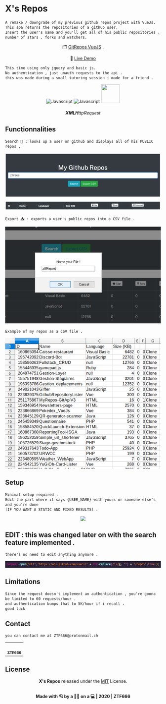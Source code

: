 # X's Repos

```
A remake / downgrade of my previous github repos project with VueJs.
This spa returns the repositories of a github user.
Insert the user's name and you'll get all of his public repositories , number of stars , forks and watchers.
```

<div align='center'>

🗂️ [GitRepos VueJS](https://github.com/ZTF666/GithubRepositoryLister) .

📢 [Live Demo](https://gitlister.web.app/)

</div>

```
This time using only jquery and basic js.
No authentication , just unauth requests to the api .
this was made during a small tutoring session i made for a friend .
```

<div align="center">
<img src="https://external-content.duckduckgo.com/iu/?u=https%3A%2F%2Fupload.wikimedia.org%2Fwikipedia%2Fcommons%2Fthumb%2F9%2F99%2FUnofficial_JavaScript_logo_2.svg%2F1200px-Unofficial_JavaScript_logo_2.svg.png&f=1&nofb=1"  width='60' height='60' alt="Javascript">
<img src="https://external-content.duckduckgo.com/iu/?u=https%3A%2F%2Fupload.wikimedia.org%2Fwikipedia%2Fcommons%2Fthumb%2Fd%2Fd5%2FCSS3_logo_and_wordmark.svg%2F1200px-CSS3_logo_and_wordmark.svg.png&f=1&nofb=1"  width='60' height='60' alt="Javascript">
<img src="https://external-content.duckduckgo.com/iu/?u=https%3A%2F%2Ftse1.mm.bing.net%2Fth%3Fid%3DOIP.NCDlcbPXpKNI2PrZHjv9pAHaH5%26pid%3DApi&f=1"  width='60' height='60'>
<h6><strong>XMLH</strong>ttpRequest</h6>
</div>

## Functionnalities

```
Search 👀 : looks up a user on github and displays all of his PUBLIC repos .
```

<div align="center">
<img src="Code/scrshts/main.png">
</div>

```
Export 📥 : exports a user's public repos into a CSV file .
```

<div align="center">
<img src="Code/scrshts/prompt.png">
</div>

```
Example of my repos as a CSV file .
```

<div align="center">
<img src="Code/scrshts/repos.png">
</div>

## Setup

```
Minimal setup required .
Edit the part where it says {USER_NAME} with yours or someone else's and you're done
[IF YOU WANT A STATIC AND FIXED RESULTS] .
```

<div align="center">
<img src="Code/scrshts/request.png">
</div>

## EDIT : this was changed later on with the search feature implemented .

```
there's no need to edit anything anymore .
```

<div align="center">
<img src="Code/scrshts/requestUpdated.png">
</div>

## Limitations

```
Since the request doesn't implement an authentication , you're gonna be limited to 60 requests/hour .
and authentication bumps that to 5K/hour if i recall .
good luck
```

## Contact

```
you can contact me at ZTF666@protonmail.ch

```

<div align="center">

<table>
  <tr>
    <td align="center"><a href="https://ztfportfolio.web.app/" target='_blank'><img src="https://avatars1.githubusercontent.com/u/32502988?v=4" width="100px;" alt=""/><br /><sub><b>ZTF666</b></sub></a></td>
  </tr>
</table>

</div>

## License

<div align="center">

**X's Repos** released under the [MIT](LICENSE) License.
<br><br>
<strong><p>Made with 💘 by a 👨‍💻 on a 💻 | 2020 | ZTF666 </p> </strong>

</div>
